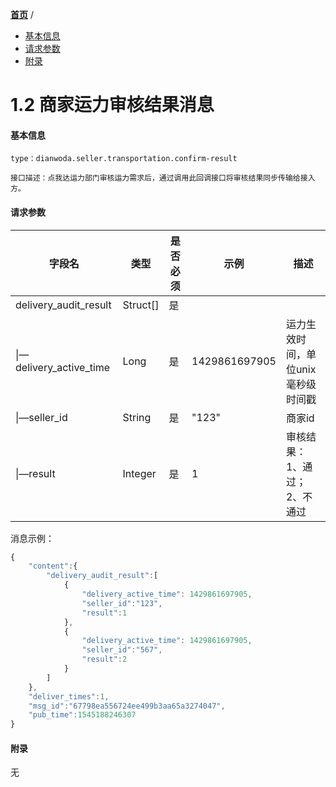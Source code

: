 [**首页**](https://open-qa1.dwbops.com/) /

- <a href="#基本信息">基本信息</a>
- <a href="#请求参数">请求参数</a>
- <a href="#附录">附录</a>


# 1.2 商家运力审核结果消息

#### 基本信息
```
type：dianwoda.seller.transportation.confirm-result

接口描述：点我达运力部门审核运力需求后，通过调用此回调接口将审核结果同步传输给接入方。
```

#### 请求参数
字段名 | 类型 | 是否必须 | 示例 | 描述
---|---|---|---|---
delivery\_audit\_result|Struct[]|是|
\|—delivery\_active\_time | Long | 是 | 1429861697905 | 运力生效时间，单位unix毫秒级时间戳|
\|—seller_id | String | 是 | "123" | 商家id
\|—result | Integer | 是 | 1 | 审核结果：1、通过；2、不通过

消息示例：

```javascript
{
	"content":{
		"delivery_audit_result":[
			{
				"delivery_active_time": 1429861697905,
				"seller_id":"123",
				"result":1
			},
			{
				"delivery_active_time": 1429861697905,
				"seller_id":"567",
				"result":2
			}
		]
	},
	"deliver_times":1,
	"msg_id":"67798ea556724ee499b3aa65a3274047",
	"pub_time":1545188246307
}
```

#### 附录
无